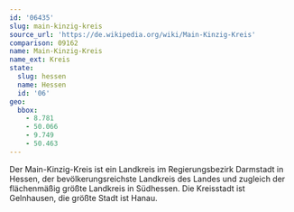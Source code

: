 ```yaml
---
id: '06435'
slug: main-kinzig-kreis
source_url: 'https://de.wikipedia.org/wiki/Main-Kinzig-Kreis'
comparison: 09162
name: Main-Kinzig-Kreis
name_ext: Kreis
state:
  slug: hessen
  name: Hessen
  id: '06'
geo:
  bbox:
    - 8.781
    - 50.066
    - 9.749
    - 50.463
---
```


Der Main-Kinzig-Kreis ist ein Landkreis im Regierungsbezirk Darmstadt in Hessen, der bevölkerungsreichste Landkreis des Landes und zugleich der flächenmäßig größte Landkreis in Südhessen. Die Kreisstadt ist Gelnhausen, die größte Stadt ist Hanau.
